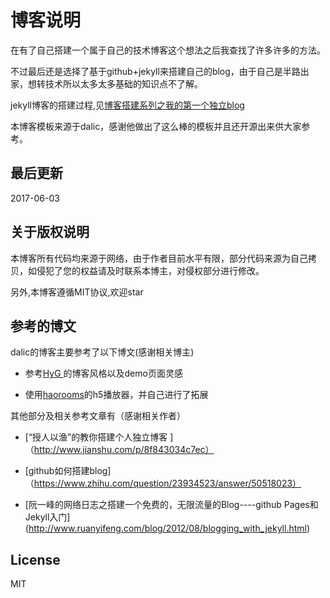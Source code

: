 # 博客说明
在有了自己搭建一个属于自己的技术博客这个想法之后我查找了许多许多的方法。

不过最后还是选择了基于github+jekyll来搭建自己的blog，由于自己是半路出家，想转技术所以太多太多基础的知识点不了解。

jekyll博客的搭建过程,见[博客搭建系列之我的第一个独立blog](https://yexin0710.github.io/2017/05/30/firstblog.html)

本博客模板来源于dalic，感谢他做出了这么棒的模板并且还开源出来供大家参考。

## 最后更新
2017-06-03

## 关于版权说明

本博客所有代码均来源于网络，由于作者目前水平有限，部分代码来源为自己拷贝，如侵犯了您的权益请及时联系本博主，对侵权部分进行修改。

另外,本博客遵循MIT协议,欢迎star


## 参考的博文

dalic的博客主要参考了以下博文(感谢相关博主)

* 参考[HyG ](https://gaohaoyang.github.io)的博客风格以及demo页面灵感

* 使用[haorooms](http://www.haorooms.com/)的h5播放器，并自己进行了拓展

其他部分及相关参考文章有（感谢相关作者）

* [“授人以渔”的教你搭建个人独立博客 ]（http://www.jianshu.com/p/8f843034c7ec）

* [github如何搭建blog]（https://www.zhihu.com/question/23934523/answer/50518023）

* [阮一峰的网络日志之搭建一个免费的，无限流量的Blog----github Pages和Jekyll入门] (http://www.ruanyifeng.com/blog/2012/08/blogging_with_jekyll.html)

## License

MIT